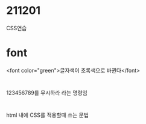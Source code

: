 # 211201
 CSS연습
# font
\<font color="green">글자색이 초록색으로 바뀐다\</font>
# <!--123456789-->
123456789를 무시하라 라는 명령임
# <style></style>
html 내에 CSS를 적용할때 쓰는 문법